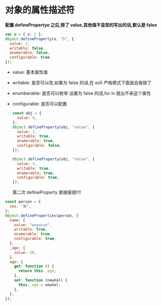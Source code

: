 # 对象的属性描述符

**配置 definePropertye 之后,除了 value,其他值不显型的写出的话,默认是 false**

```js
var o = { a: 1 };
Object.defineProperty(o, "b", {
  value: 2,
  writable: false,
  enumerable: false,
  configurable: true,
});
```

- value: 基本属性值
- writable: 是否可以改,如果为 false 的话,在 es5 严格模式下面就会报错了
- enumberable: 是否可以枚举
  设置为 false 的话,for in 就出不来这个属性
- configurable: 是否可以配置

  ```js
  const obj = {
    value: 6,
  };
  Object.defineProperty(obj, "value", {
    value: 2,
    writable: true,
    enumerable: true,
    configurable: false,
  });

  Object.defineProperty(obj, "value", {
    value: 4,
    writable: true,
    enumerable: true,
    configurable: true,
  });
  ```

  第二次 defineProperty 直接报错!!!!

```js
const person = {
  sex: "男",
};
Object.defineProperties(person, {
  name: {
    value: "wuyucun",
    writable: true,
    enumerable: true,
    configurable: true,
  },
  _age: {
    value: 20,
  },
  age: {
    get: function () {
      return this._age;
    },
    set: function (newVal) {
      this._age = newVal;
    },
  },
});
```
